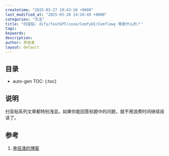 ```yaml
---
createtime: "2025-03-27 19:43:10 +0800"
last_modified_at: "2025-03-28 14:28:49 +0800"
categories: "方法"
title: "扫盲贴: dify/fastGPT/coze/ComfyUI/Comflowy 等是什么的？"
tags: 
keywords:
description:
author: 李佶澳
layout: default
---
```


## 目录

* auto-gen TOC:
{:toc}

## 说明

扫盲贴系列文章都特别浅显。如果你能回答标题中的问题，就不用浪费时间继续阅读了。

## 参考

1. [李佶澳的博客][1]

[1]: https://www.lijiaocn.com "李佶澳的博客"


